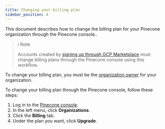 ```yaml
---
title: Changing your billing plan
sidebar_position: 4
---
```


This document describes how to change the billing plan for your Pinecone organization through the Pinecone console..

> ℹ️  Note
>
> Accounts created by [signing up through GCP Marketplace](setting-up-gcp-marketplace-billing) must change billing plans through the Pinecone console using this workflow. 

To change your billing plan, you must be the [organization owner](organizations#organization-owners) for your organization.

To change your billing plan through the Pinecone console, follow these steps:

1. Log in to the [Pinecone console](https://app.pinecone.io).
1. In the left menu, click **Organizations**.
1. Click the **Billing** tab.
1. Under the plan you want, click **Upgrade**.


